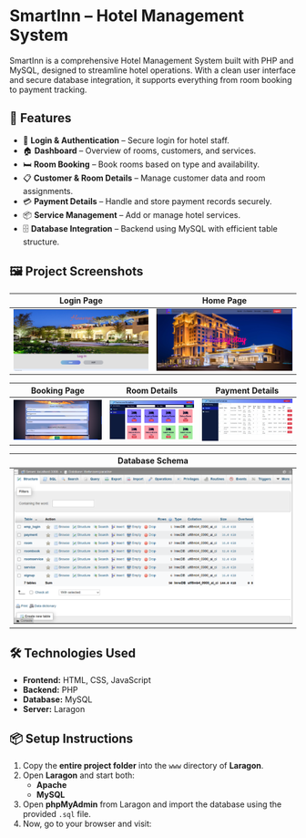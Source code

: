 # SmartInn – Hotel Management System

SmartInn is a comprehensive Hotel Management System built with PHP and MySQL, designed to streamline hotel operations. With a clean user interface and secure database integration, it supports everything from room booking to payment tracking.

## 🚀 Features

- 🔐 **Login & Authentication** – Secure login for hotel staff.
- 🏠 **Dashboard** – Overview of rooms, customers, and services.
- 🛏️ **Room Booking** – Book rooms based on type and availability.
- 📋 **Customer & Room Details** – Manage customer data and room assignments.
- 💳 **Payment Details** – Handle and store payment records securely.
- 📦 **Service Management** – Add or manage hotel services.
- 🗄️ **Database Integration** – Backend using MySQL with efficient table structure.

## 🖼️ Project Screenshots

| Login Page | Home Page |
|------------|-----------|
| ![](photos/Login_Page.png) | ![](photos/Home_Page.png) |

| Booking Page | Room Details | Payment Details |
|--------------|--------------|-----------------|
| ![](photos/Booking_1.png) | ![](photos/Room_details.png) | ![](photos/Payment_details.png) |

| Database Schema |
|-----------------|
| ![](photos/Database.png) |

## 🛠️ Technologies Used

- **Frontend:** HTML, CSS, JavaScript
- **Backend:** PHP
- **Database:** MySQL
- **Server:** Laragon

## 📦 Setup Instructions

1. Copy the **entire project folder** into the `www` directory of **Laragon**.
2. Open **Laragon** and start both:
   - **Apache**
   - **MySQL**
3. Open **phpMyAdmin** from Laragon and import the database using the provided `.sql` file.
4. Now, go to your browser and visit:

